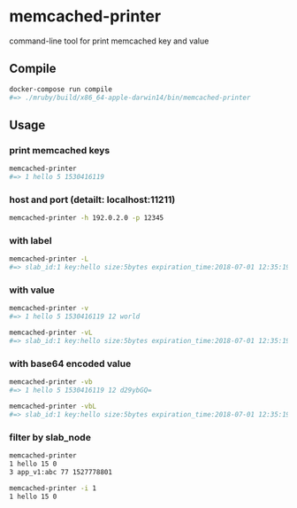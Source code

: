 # memcached-printer
command-line tool for print memcached key and value

## Compile

```sh
docker-compose run compile
#=> ./mruby/build/x86_64-apple-darwin14/bin/memcached-printer
```

## Usage

### print memcached keys
```sh
memcached-printer
#=> 1 hello 5 1530416119
```

### host and port (detailt: localhost:11211)
```sh
memcached-printer -h 192.0.2.0 -p 12345
```


### with label
```sh
memcached-printer -L
#=> slab_id:1 key:hello size:5bytes expiration_time:2018-07-01 12:35:19
```

### with value
```sh
memcached-printer -v
#=> 1 hello 5 1530416119 12 world

memcached-printer -vL
#=> slab_id:1 key:hello size:5bytes expiration_time:2018-07-01 12:35:19 flags:12 value:world
```

### with base64 encoded value
```sh
memcached-printer -vb
#=> 1 hello 5 1530416119 12 d29ybGQ=

memcached-printer -vbL
#=> slab_id:1 key:hello size:5bytes expiration_time:2018-07-01 12:35:19 flags:12 base64_value:d29ybGQ=
```


### filter by slab_node
```sh
memcached-printer
1 hello 15 0
3 app_v1:abc 77 1527778801

memcached-printer -i 1
1 hello 15 0
```
